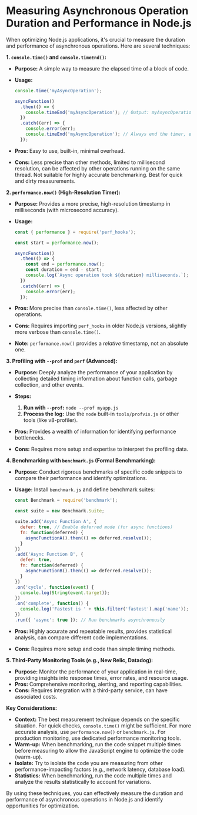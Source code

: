 # Measuring Asynchronous Operation Duration and Performance in Node.js

When optimizing Node.js applications, it's crucial to measure the duration and performance of asynchronous operations. 
Here are several techniques:

**1. `console.time()` and `console.timeEnd()`:**

*   **Purpose:** A simple way to measure the elapsed time of a block of code.
*   **Usage:**

    ```javascript
    console.time('myAsyncOperation');

    asyncFunction()
      .then(() => {
        console.timeEnd('myAsyncOperation'); // Output: myAsyncOperation: 1234.567ms
      })
      .catch((err) => {
        console.error(err);
        console.timeEnd('myAsyncOperation'); // Always end the timer, even on error
      });
    ```

*   **Pros:** Easy to use, built-in, minimal overhead.
*   **Cons:** Less precise than other methods, limited to millisecond resolution, can be affected by other operations 
    running on the same thread. Not suitable for highly accurate benchmarking. Best for quick and dirty measurements.

**2. `performance.now()` (High-Resolution Timer):**

*   **Purpose:** Provides a more precise, high-resolution timestamp in milliseconds (with microsecond accuracy).
*   **Usage:**

    ```javascript
    const { performance } = require('perf_hooks');

    const start = performance.now();

    asyncFunction()
      .then(() => {
        const end = performance.now();
        const duration = end - start;
        console.log(`Async operation took ${duration} milliseconds.`);
      })
      .catch((err) => {
        console.error(err);
      });
    ```

*   **Pros:** More precise than `console.time()`, less affected by other operations.
*   **Cons:** Requires importing `perf_hooks` in older Node.js versions, slightly more verbose than `console.time()`.
*   **Note:** `performance.now()` provides a *relative* timestamp, not an absolute one.

**3. Profiling with `--prof` and `perf` (Advanced):**

*   **Purpose:** Deeply analyze the performance of your application by collecting detailed timing information about 
    function calls, garbage collection, and other events.
*   **Steps:**
    1.  **Run with `--prof`:** `node --prof myapp.js`
    2.  **Process the log:** Use the `node` built-in `tools/profvis.js` or other tools (like v8-profiler).

*   **Pros:** Provides a wealth of information for identifying performance bottlenecks.
*   **Cons:** Requires more setup and expertise to interpret the profiling data.

**4. Benchmarking with `benchmark.js` (Formal Benchmarking):**

*   **Purpose:** Conduct rigorous benchmarks of specific code snippets to compare their performance and identify 
    optimizations.
*   **Usage:** Install `benchmark.js` and define benchmark suites:

    ```javascript
    const Benchmark = require('benchmark');

    const suite = new Benchmark.Suite;

    suite.add('Async Function A', {
      defer: true, // Enable deferred mode (for async functions)
      fn: function(deferred) {
        asyncFunctionA().then(() => deferred.resolve());
      }
    })
    .add('Async Function B', {
      defer: true,
      fn: function(deferred) {
        asyncFunctionB().then(() => deferred.resolve());
      }
    })
    .on('cycle', function(event) {
      console.log(String(event.target));
    })
    .on('complete', function() {
      console.log('Fastest is ' + this.filter('fastest').map('name'));
    })
    .run({ 'async': true }); // Run benchmarks asynchronously
    ```

*   **Pros:** Highly accurate and repeatable results, provides statistical analysis, can compare different code 
    implementations.
*   **Cons:** Requires more setup and code than simple timing methods.

**5. Third-Party Monitoring Tools (e.g., New Relic, Datadog):**

*   **Purpose:** Monitor the performance of your application in real-time, providing insights into response times, error
    rates, and resource usage.
*   **Pros:** Comprehensive monitoring, alerting, and reporting capabilities.
*   **Cons:** Requires integration with a third-party service, can have associated costs.

**Key Considerations:**

*   **Context:** The best measurement technique depends on the specific situation. For quick checks, `console.time()` 
    might be sufficient. For more accurate analysis, use `performance.now()` or `benchmark.js`. For production 
    monitoring, use dedicated performance monitoring tools.
*   **Warm-up:** When benchmarking, run the code snippet multiple times before measuring to allow the JavaScript engine
    to optimize the code (warm-up).
*   **Isolate:** Try to isolate the code you are measuring from other performance-impacting factors (e.g., network 
    latency, database load).
*   **Statistics:** When benchmarking, run the code multiple times and analyze the results statistically to account for
    variations.

By using these techniques, you can effectively measure the duration and performance of asynchronous operations in
Node.js and identify opportunities for optimization.
